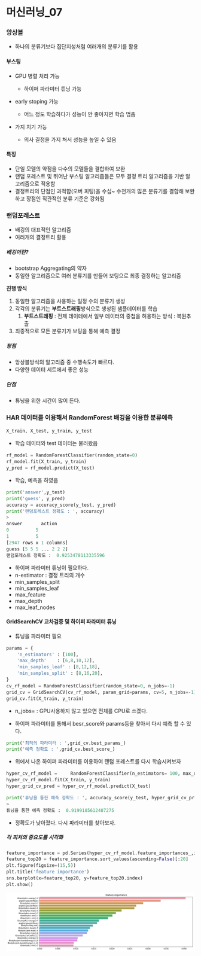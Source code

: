 # 머신러닝_07

### 앙상블

- 하나의 분류기보다 집단지성처럼 여러개의 분류기를 활용

#### 부스팅

- GPU  병렬 처리 가능
  - 하이퍼 파라미터 튜닝 가능
- early stoping 가능
  - 어느 정도 학습하다가 성능이 안 좋아지면 학습 멈춤

- 가지 치기 가능
  - 의사 결정을 가지 쳐서 성능을 높일 수 있음

#### 특징

- 단일 모델의 약점을 다수의 모델들을 결합하여 보완
- 랜덤 포레스트 및 뛰어난 부스팅 알고리즘들은 모두 결정 트리 알고리즘을 기반 알고리즘으로 적용함
- 결정트리의 단점인 과적합(오버 피팅)을 수십~ 수천개의 많은 분류기를 결합해 보완하고 장점인 직관적인 분류 기준은 강화됨

### 랜덤포레스트

- 배깅의 대표적인 알고리즘
- 여러개의 결정트리 활용

##### 배깅이란?

- bootstrap Aggregating의 약자
- 동일한 알고리즘으로 여러 분류기를 만들어 보팅으로 최종 결정하는 알고리즘

**진행 방식**

1. 동일한 알고리즘을 사용하는 일정 수의 분류기 생성
2. 각각의 분류기는 **부트스트래핑**방식으로 생성된 샘플데이터를 학습
   1. **부트스트래핑** : 전제 데이테에서 일부 데이터의 중첩을 허용하는 방식 : 복원추출
3. 최종적으로 모든 분류기가 보팅을 통해 예측 결정

##### 장점

- 앙상블방식의 알고리즘 중 수행속도가 빠르다.
- 다양한 데이터 세트에서 좋은 성능

##### 단점

- 튜닝을 위한 시간이 많이 든다.

### HAR 데이터를 이용해서 RandomForest 배깅을 이용한 분류예측

```python
X_train, X_test, y_train, y_test  
```

- 학습 데이터와 test 데이터는 불러왔음

```python
rf_model = RandomForestClassifier(random_state=0)
rf_model.fit(X_train, y_train)
y_pred = rf_model.predict(X_test)
```

- 학습, 예측을 하였음

```python
print('answer',y_test)
print('guess', y_pred)
accuracy = accuracy_score(y_test, y_pred)
print('랜덤포레스트 정확도 : ', accuracy)
>
answer       action
0          5
1          5
[2947 rows x 1 columns]
guess [5 5 5 ... 2 2 2]
랜덤포레스트 정확도 :  0.9253478113335596
```

- 하이퍼 파라미터 튜닝이 필요하다.
- n-estimator : 결정 트리의 개수
- min_samples_split 
- min_samples_leaf
- max_feature
- max_depth
- max_leaf_nodes

#### GridSearchCV 교차검증 및 하이퍼 파라미터 튜닝

- 튜닝을 파라미터 필요

```python
params = {
    'n_estimators' : [100],
    'max_depth'    : [6,8,10,12],
    'min_samples_leaf' : [8,12,18],
    'min_samples_split' : [8,16,20],    
}
cv_rf_model = RandomForestClassifier(random_state=0, n_jobs=-1)
grid_cv = GridSearchCV(cv_rf_model, param_grid=params, cv=5, n_jobs=-1)
grid_cv.fit(X_train, y_train)
```

-  n_jobs= : GPU사용하지 않고 있으면 전체를 CPU로 쓰겠다.

- 하이퍼 파라미터를 통해서 besr_score와 params등을 찾아서 다시 예측 할 수 있다.

```python
print('최적의 파라미터 : ',grid_cv.best_params_)
print('예측 정확도 : ',grid_cv.best_score_)
```

- 위에서 나온 하이퍼 파라미터를 이용하여 랜텀 포레스트를 다시 학습시켜보자

```python
hyper_cv_rf_model =     RandomForestClassifier(n_estimators= 100, max_depth =12, min_samples_leaf=12, min_samples_split=8)
hyper_cv_rf_model.fit(X_train, y_train)
hyper_grid_cv_pred = hyper_cv_rf_model.predict(X_test)
```

```python
print('튜닝을 통한 예측 정확도 : ', accuracy_score(y_test, hyper_grid_cv_pred))
>
튜닝을 통한 예측 정확도 :  0.9199185612487275
```

- 정확도가 낮아졌다. 다시 파라미터를 찾아보자.

##### 각 피처의 중요도를 시각화

```python
feature_importance = pd.Series(hyper_cv_rf_model.feature_importances_,index=X_train.columns)
feature_top20 = feature_importance.sort_values(ascending=False)[:20]
plt.figure(figsize=(15,5))
plt.title('feature importance')
sns.barplot(x=feature_top20, y=feature_top20.index)
plt.show()
```

![rf01](./img/rf_01.png)